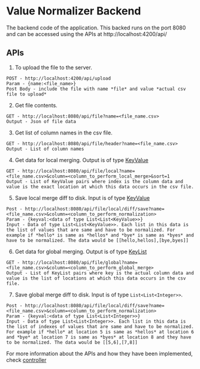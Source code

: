 # Value Normalizer Backend
The backend code of the application. This backed runs on the port 8080 and can be accessed using the APIs at http://localhost:4200/api/<API>

## APIs
1) To upload the file to the server.
```
POST - http://localhost:4200/api/upload
Param - {name:<file_name>}
Post Body - include the file with name *file* and value *actual csv file to upload*
```

2) Get file contents.
```
GET - http://localhost:8080/api/file?name=<file_name.csv>
Output - Json of file data
```

3) Get list of column names in the csv file.
```
GET - http://localhost:8080/api/file/header?name=<file_name.csv>
Output - List of column names
```

4) Get data for local merging. Output is of type [KeyValue](https://github.com/anhaidgroup/value_normalizer/blob/master/normalizer/src/main/java/edu/wisc/entity/normalizer/model/KeyValue.java)
```
GET - http://localhost:8080/api/file/local?name=<file_name.csv>&column=<column_to_perform_local_merge>&sort=1
Output - List of KeyValue pairs where index is the column data and value is the exact location at which this data occurs in the csv file.
```

5) Save local merge diff to disk. Input is of type [KeyValue](https://github.com/anhaidgroup/value_normalizer/blob/master/normalizer-ui/src/app/models/custom.interface.ts)
```
Post - http://localhost:8080/api/file/local/diff/save?name=<file_name.csv>&column=<column_to_perform_normalization>
Param - {keyval:<data of type List<List<KeyValue>>}
Input - Data of type List<List<KeyValue>>. Each list in this data is the list of values that are same and have to be normalized. For example if *hello* is same as *hellos* and *bye* is same as *byes* and have to be normalized. The data would be [[hello,hellos],[bye,byes]] 
```

6) Get data for global merging. Output is of type [KeyList](https://github.com/anhaidgroup/value_normalizer/blob/master/normalizer/src/main/java/edu/wisc/entity/normalizer/model/KeyList.java)
```
GET - http://localhost:8080/api/file/global?name=<file_name.csv>&column=<column_to_perform_global_merge>
Output - List of KeyList pairs where key is the actual column data and value is the list of locations at which this data occurs in the csv file.
```

7) Save global merge diff to disk. Input is of type `List<List<Integer>>`.
```
Post - http://localhost:8080/api/file/local/diff/save?name=<file_name.csv>&column=<column_to_perform_normalization>
Param - {keyval:<data of type List<List<Integer>>}
Input - Data of type List<List<Integer>>. Each list in this data is the list of indexes of values that are same and have to be normalized. For example if *hello* at location 5 is same as *hellos* at location 6 and *bye* at location 7 is same as *byes* at location 8 and they have to be normalized. The data would be [[5,6],[7,8]] 
```

For more information about the APIs and how they have been implemented, check [controller]( https://github.com/anhaidgroup/value_normalizer/blob/master/normalizer/src/main/java/edu/wisc/entity/normalizer/controller/FileViewController.java)
